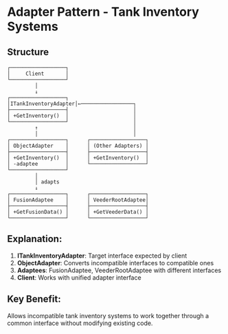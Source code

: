 # Adapter Pattern - Tank Inventory Systems

## Structure
```
┌──────────────────┐
│     Client       │
└──────────────────┘
         │
         ↓
┌──────────────────┐
│ITankInventoryAdapter│←─────────────────┐
├──────────────────┤                     │
│ +GetInventory()  │                     │
└──────────────────┘                     │
         ↑                               │
         │                               │
┌──────────────────┐      ┌──────────────────┐
│ ObjectAdapter    │      │ (Other Adapters) │
├──────────────────┤      ├──────────────────┤
│ +GetInventory()  │      │ +GetInventory()  │
│ -adaptee         │      └──────────────────┘
└──────────────────┘
         │
         │ adapts
         ↓
┌──────────────────┐      ┌──────────────────┐
│ FusionAdaptee    │      │ VeederRootAdaptee│
├──────────────────┤      ├──────────────────┤
│ +GetFusionData() │      │ +GetVeederData() │
└──────────────────┘      └──────────────────┘
```

## Explanation:
1. **ITankInventoryAdapter**: Target interface expected by client
2. **ObjectAdapter**: Converts incompatible interfaces to compatible ones
3. **Adaptees**: FusionAdaptee, VeederRootAdaptee with different interfaces
4. **Client**: Works with unified adapter interface

## Key Benefit:
Allows incompatible tank inventory systems to work together through a common interface without modifying existing code.